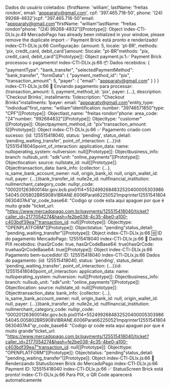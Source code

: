 Dados do usuário coletados: {firstName: 'william', lastName: 'freitas rondon', email: 'appparaty@gmail.com', cpf: '397.465.718-50', phone: '(24) 99268-4832'}cpf: "397.465.718-50"email: "appparaty@gmail.com"firstName: "william"lastName: "freitas rondon"phone: "(24) 99268-4832"[[Prototype]]: Object
index-CTl-DLlx.js:49 MercadoPago has already been initialized in your window, please remove the duplicate import
✅ Payment Brick está pronto e renderizado!
index-CTl-DLlx.js:66 Configuração: {amount: 5, locale: 'pt-BR', methods: 'pix, credit_card, debit_card'}amount: 5locale: "pt-BR"methods: "pix, credit_card, debit_card"[[Prototype]]: Object
payment.js:1✅ Payment Brick processou o pagamento!
index-CTl-DLlx.js:66 📦 Dados recebidos: {
"paymentType": "bank_transfer",
"selectedPaymentMethod": "bank_transfer",
"formData": {
"payment_method_id": "pix",
"transaction_amount": 5,
"payer": {
"email": "appparaty@gmail.com"
}
}
}
index-CTl-DLlx.js:66 🚀 Enviando pagamento para processar: {transaction_amount: 5, payment_method_id: 'pix', payer: {…}, description: 'Checkout Brinks', installments: 1}description: "Checkout Brinks"installments: 1payer: email: "appparaty@gmail.com"entity_type: "individual"first_name: "william"identification: number: "39746571850"type: "CPF"[[Prototype]]: Objectlast_name: "freitas rondon"phone: area_code: "24"number: "992684832"[[Prototype]]: Objecttype: "customer"[[Prototype]]: Objectpayment_method_id: "pix"transaction_amount: 5[[Prototype]]: Object
index-CTl-DLlx.js:66 ✅ Pagamento criado com sucesso: {id: 125515418040, status: 'pending', status_detail: 'pending_waiting_transfer', point_of_interaction: {…}}id: 125515418040point_of_interaction: application_data: name: nulloperating_system: nullversion: null[[Prototype]]: Objectbusiness_info: branch: nullsub_unit: "sdk"unit: "online_payments"[[Prototype]]: Objectlocation: source: nullstate_id: null[[Prototype]]: Objecttransaction_data: bank_info: {collector: {…}, is_same_bank_account_owner: null, origin_bank_id: null, origin_wallet_id: null, payer: {…}}bank_transfer_id: nulle2e_id: nullfinancial_institution: nullmerchant_category_code: nullqr_code: "00020126360014br.gov.bcb.pix0114+552499268483252040000530398654045.005802BR5908VIBRANE.6006Parati62250521mpqrinter125515418040630407A4"qr_code_base64: "Codigo qr code esta aqui apaguei por que é muito grade "ticket_url: "https://www.mercadopago.com.br/payments/125515418040/ticket?caller_id=2177054274&hash=fe2be038-4c35-4be0-a100-c403bdf39ea7"transaction_id: null[[Prototype]]: Objecttype: "OPENPLATFORM"[[Prototype]]: Objectstatus: "pending"status_detail: "pending_waiting_transfer"[[Prototype]]: Object
index-CTl-DLlx.js:66 🆔 ID do pagamento MercadoPago: 125515418040
index-CTl-DLlx.js:66 📱 Dados PIX recebidos: {hasQrCode: true, hasQrCodeBase64: true}hasQrCode: truehasQrCodeBase64: true[[Prototype]]: Object
index-CTl-DLlx.js:66 Pagamento bem-sucedido! ID: 125515418040
index-CTl-DLlx.js:66 Dados do pagamento: {id: 125515418040, status: 'pending', status_detail: 'pending_waiting_transfer', point_of_interaction: {…}}id: 125515418040point_of_interaction: application_data: name: nulloperating_system: nullversion: null[[Prototype]]: Objectbusiness_info: branch: nullsub_unit: "sdk"unit: "online_payments"[[Prototype]]: Objectlocation: source: nullstate_id: null[[Prototype]]: Objecttransaction_data: bank_info: {collector: {…}, is_same_bank_account_owner: null, origin_bank_id: null, origin_wallet_id: null, payer: {…}}bank_transfer_id: nulle2e_id: nullfinancial_institution: nullmerchant_category_code: nullqr_code: "00020126360014br.gov.bcb.pix0114+552499268483252040000530398654045.005802BR5908VIBRANE.6006Parati62250521mpqrinter125515418040630407A4"qr_code_base64: "Codigo qr code esta aqui apaguei por que é muito grande"ticket_url: "https://www.mercadopago.com.br/payments/125515418040/ticket?caller_id=2177054274&hash=fe2be038-4c35-4be0-a100-c403bdf39ea7"transaction_id: null[[Prototype]]: Objecttype: "OPENPLATFORM"[[Prototype]]: Objectstatus: "pending"status_detail: "pending_waiting_transfer"[[Prototype]]: Object
index-CTl-DLlx.js:66 🎯 Renderizando StatusScreen Brick do MercadoPago
index-CTl-DLlx.js:66 Payment ID: 125515418040
index-CTl-DLlx.js:66 ✅ StatusScreen Brick está pronto!
index-CTl-DLlx.js:66 Para PIX, o QR Code aparecerá automaticamente

